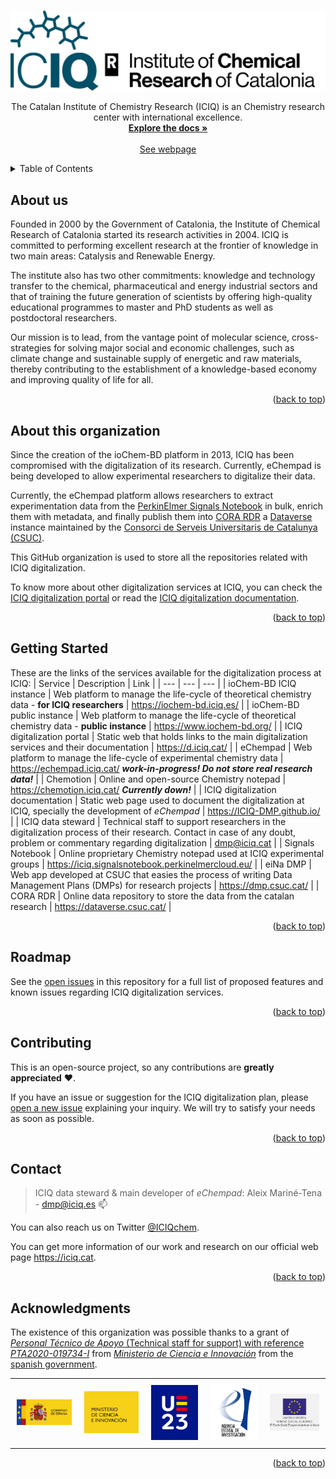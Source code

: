 <a name="readme-top"></a>

<!-- PROJECT LOGO -->
<br />
<div align="center">
  <a href="https://iciq.cat">
    <img src=".github/images/logo-ICIQ-horizontal-catalan.png" alt="Logo">
  </a>

  <p align="center">
    The Catalan Institute of Chemistry Research (ICIQ) is an Chemistry research center with international excellence.
    <br />
    <a href="https://iciq-dmp.github.io/"><strong>Explore the docs »</strong></a>
    <br />
    <br />
    <a href="https://iciq.cat">See webpage</a>
  </p>
</div>



<!-- TABLE OF CONTENTS -->
<details>
  <summary>Table of Contents</summary>
  <ol>
    <li><a href="#about-us">About us</a></li>
    <li><a href="#about-this-organization">About this organization</a></li>
    <li><a href="#getting-started">Getting Started</a></li>
    <li><a href="#roadmap">Roadmap</a></li>
    <li><a href="#contributing">Contributing</a></li>
    <li><a href="#contact">Contact</a></li>
    <li><a href="#acknowledgments">Acknowledgments</a></li>
  </ol>
</details>



<!-- ABOUT THE PROJECT -->
## About us
Founded in 2000 by the Government of Catalonia, the Institute of Chemical Research of Catalonia started its research 
activities in 2004. ICIQ is committed to performing excellent research at the frontier of knowledge in two main 
areas: Catalysis and Renewable Energy.

The institute also has two other commitments: knowledge and technology transfer to the chemical, pharmaceutical 
and energy industrial sectors and that of training the future generation of scientists by offering high-quality 
educational programmes to master and PhD students as well as postdoctoral researchers.

Our mission is to lead, from the vantage point of molecular science, cross-strategies for solving major social and 
economic challenges, such as climate change and sustainable supply of energetic and raw materials, thereby 
contributing to the establishment of a knowledge-based economy and improving quality of life for all.

<p align="right">(<a href="#readme-top">back to top</a>)</p>



## About this organization
Since the creation of the ioChem-BD platform in 2013, ICIQ has been compromised with the digitalization of 
its research. Currently, eChempad is being developed to allow experimental researchers to digitalize their
data. 

Currently, the eChempad platform allows researchers to extract experimentation data from the 
[PerkinElmer Signals Notebook](https://perkinelmerinformatics.com/products/research/signals-notebook-eln) in bulk, 
enrich them with metadata, and finally publish them into [CORA RDR](https://dataverse.csuc.cat/) a 
[Dataverse](https://dataverse.org/) instance maintained by the 
[Consorci de Serveis Universitaris de Catalunya (CSUC)](https://www.csuc.cat/en). 

This GitHub organization is used to store all the repositories related with ICIQ digitalization.

To know more about other digitalization services at ICIQ, you can check the 
[ICIQ digitalization portal](https://d.iciq.cat) or read the 
[ICIQ digitalization documentation](https://iciq-dmp.github.io/).

<p align="right">(<a href="#readme-top">back to top</a>)</p>


<!-- GETTING STARTED -->
## Getting Started
These are the links of the services available for the digitalization process at ICIQ:
| Service | Description | Link |
| --- | --- | --- |
| ioChem-BD ICIQ instance | Web platform to manage the life-cycle of theoretical chemistry data - **for ICIQ researchers** | https://iochem-bd.iciq.es/ |
| ioChem-BD public instance | Web platform to manage the life-cycle of theoretical chemistry data - **public instance** | https://www.iochem-bd.org/ |
| ICIQ digitalization portal | Static web that holds links to the main digitalization services and their documentation | https://d.iciq.cat/ |
| eChempad | Web platform to manage the life-cycle of experimental chemistry data | https://echempad.iciq.cat/ ***work-in-progress! Do not store real research data!*** |
| Chemotion | Online and open-source Chemistry notepad | https://chemotion.iciq.cat/ ***Currently down!*** |
| ICIQ digitalization documentation | Static web page used to document the digitalization at ICIQ, specially the development of *eChempad* | https://ICIQ-DMP.github.io/ |
| ICIQ data steward | Technical staff to support researchers in the digitalization process of their research. Contact in case of any doubt, problem or commentary regarding digitalization | [dmp@iciq.cat](dmp@iciq.cat) |
| Signals Notebook | Online proprietary Chemistry notepad used at ICIQ experimental groups | https://iciq.signalsnotebook.perkinelmercloud.eu/ |
| eiNa DMP | Web app developed at CSUC that easies the process of writing Data Management Plans (DMPs) for research projects | https://dmp.csuc.cat/ |
| CORA RDR | Online data repository to store the data from the catalan research | https://dataverse.csuc.cat/ |

<p align="right">(<a href="#readme-top">back to top</a>)</p>



<!-- ROADMAP -->
## Roadmap
See the [open issues](https://github.com/ICIQ-DMP/roadmap/issues) in this repository for a full list of proposed features and known issues regarding ICIQ digitalization services.

<p align="right">(<a href="#readme-top">back to top</a>)</p>



<!-- CONTRIBUTING -->
## Contributing
This is an open-source project, so any contributions are **greatly appreciated** ❤. 

If you have an issue or suggestion for the ICIQ digitalization plan, please 
[open a new issue](https://github.com/ICIQ-DMP/.github/issues/new) explaining your inquiry. We will try to satisfy your 
needs as soon as possible. 

<p align="right">(<a href="#readme-top">back to top</a>)</p>



<!-- CONTACT -->
## Contact

>ICIQ data steward & main developer of *eChempad*: Aleix Mariné-Tena - [dmp@iciq.es](dmp@iciq.es) 📫

You can also reach us on Twitter [@ICIQchem](https://twitter.com/ICIQchem).

You can get more information of our work and research on our official web page https://iciq.cat.

<p align="right">(<a href="#readme-top">back to top</a>)</p>



<!-- ACKNOWLEDGMENTS -->
## Acknowledgments
The existence of this organization was possible thanks to a grant of [*Personal Técnico de
Apoyo* (Technical staff for support) with reference *PTA2020-019734-I*](https://www.aei.gob.es/convocatorias/buscador-convocatorias/ayudas-contratos-personal-tecnico-apoyo-pta-2020)
from [*Ministerio de Ciencia e Innovación*](https://www.ciencia.gob.es/) from the [spanish government](https://www.lamoncloa.gob.es/Paginas/index.aspx).

<div id="image-table" align="center">
    <table>
	    <tr>
    	    <td style="padding:10px">
                <a href="https://www.lamoncloa.gob.es/Paginas/index.aspx"><img src=".github/images/logo_gobierno.svg" alt="Logo spanish government"></a>
      	    </td>
            <td style="padding:10px">
                <a href="https://www.ciencia.gob.es/"><img src=".github/images/logo_ministerio_ciencia.svg" alt="Spanish ministry of Science and Innovation"></a>
            </td>
            <td style="padding:10px">
                <a href="https://spanish-presidency.consilium.europa.eu/"><img src=".github/images/eu2023.svg" alt="Spanish presidency of the European Union"></a>
            </td>
            <td style="padding:10px">
                <a href="https://www.aei.gob.es/"><img src=".github/images/logo_aei.svg" alt="Spanish Statal Investigation Agency "></a>
            </td>
            <td style="padding:10px">
                <a href="https://ec.europa.eu/esf/home.jsp"><img src=".github/images/eu_fse.png" alt="European Social Funding"></a>
            </td>
        </tr>
    </table>
</div>

<p align="right">(<a href="#readme-top">back to top</a>)</p>

